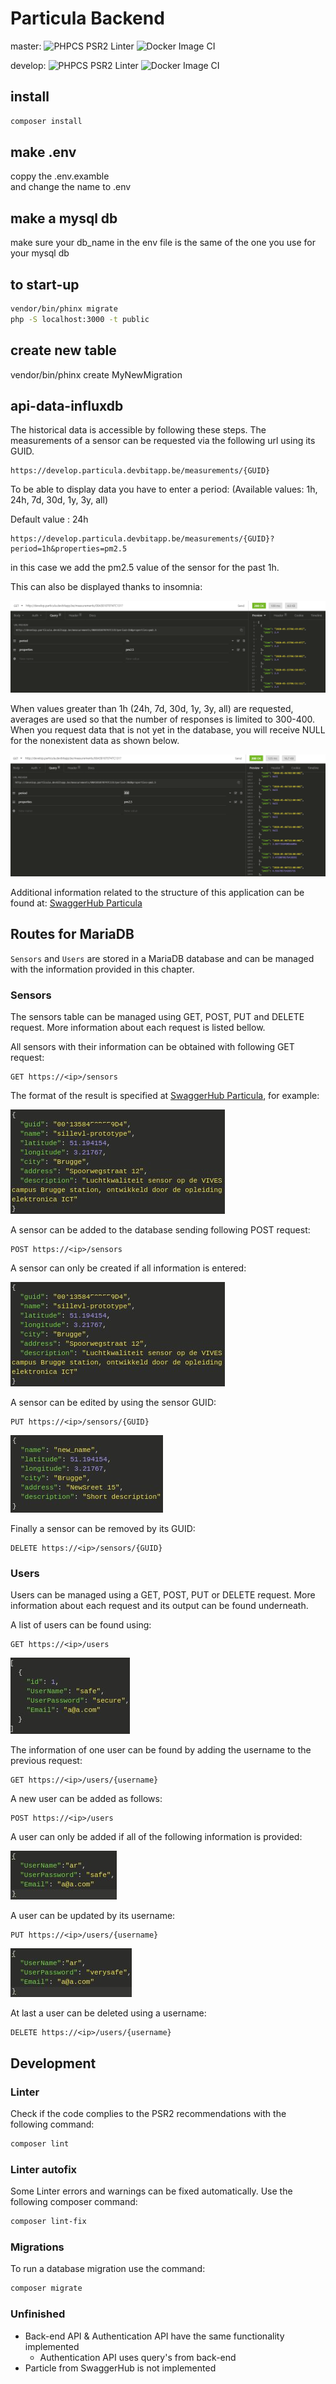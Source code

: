 # Particula Backend

master:
![PHPCS PSR2 Linter](https://github.com/vives-projectwerk-2-2020/back-end/workflows/PHPCS%20PSR2%20Linter/badge.svg?branch=master)
![Docker Image CI](https://github.com/vives-projectwerk-2-2020/back-end/workflows/Docker%20Image%20CI/badge.svg?branch=master)

develop:
![PHPCS PSR2 Linter](https://github.com/vives-projectwerk-2-2020/back-end/workflows/PHPCS%20PSR2%20Linter/badge.svg?branch=develop)
![Docker Image CI](https://github.com/vives-projectwerk-2-2020/back-end/workflows/Docker%20Image%20CI/badge.svg?branch=develop)

## install

```bash
composer install
```

## make .env

coppy the .env.examble  
and change the name to .env

## make a mysql db

make sure your db_name in the env file is the same of the one you use for your mysql db

## to start-up

```bash
vendor/bin/phinx migrate  
php -S localhost:3000 -t public
```

## create new table

vendor/bin/phinx create MyNewMigration

## api-data-influxdb

The historical data is accessible by following these steps.
The measurements of a sensor can be requested via the following url using its GUID.

```
https://develop.particula.devbitapp.be/measurements/{GUID}
```

To be able to display data you have to enter a period: (Available values: 1h, 24h, 7d, 30d, 1y, 3y, all)

Default value : 24h

```
https://develop.particula.devbitapp.be/measurements/{GUID}?period=1h&properties=pm2.5
```

in this case we add the pm2.5 value of the sensor for the past 1h.

This can also be displayed thanks to insomnia:

![](images/insomnia.PNG)

When values greater than 1h (24h, 7d, 30d, 1y, 3y, all) are requested, averages are used so that the number of responses is limited to 300-400.
When you request data that is not yet in the database, you will receive NULL for the nonexistent data as shown below.

![](images/insomniaOld.PNG)

Additional information related to the structure of this application can be found at: [SwaggerHub Particula](https://app.swaggerhub.com/apis-docs/sillevl/Particula)

## Routes for MariaDB

`Sensors` and `Users` are stored in a MariaDB database and can be managed with the information provided in this chapter. 

### Sensors

The sensors table can be managed using GET, POST, PUT and DELETE request. More information about each request is listed bellow.

All sensors with their information can be obtained with following GET request:

```
GET https://<ip>/sensors
```

The format of the result is specified at [SwaggerHub Particula](https://app.swaggerhub.com/apis-docs/sillevl/Particula), for example:

![GET request sensors](images/get_sensors.jpg)

A sensor can be added to the database sending following POST request:

```
POST https://<ip>/sensors
```

A sensor can only be created if all information is entered:

![POST request sensors](images/get_sensors.jpg)

A sensor can be edited by using the sensor GUID:

```
PUT https://<ip>/sensors/{GUID}
```

![PUT request sensors](images/put_sensors.jpg)

Finally a sensor can be removed by its GUID:

```
DELETE https://<ip>/sensors/{GUID}
```

### Users

Users can be managed using a GET, POST, PUT or DELETE request. More information about each request and its output can be found underneath.

A list of users can be found using:

```
GET https://<ip>/users
```

![GET request users](images/get_users.jpg)

The information of one user can be found by adding the username to the previous request:

```
GET https://<ip>/users/{username}
```

A new user can be added as follows:

```
POST https://<ip>/users
```

A user can only be added if all of the following information is provided:

![POST request users](images/post_users.jpg)

A user can be updated by its username:

```
PUT https://<ip>/users/{username}
```

![PUT request users](images/put_users.jpg)

At last a user can be deleted using a username:

```
DELETE https://<ip>/users/{username}
```

## Development

### Linter

Check if the code complies to the PSR2 recommendations with the following command:

```bash
composer lint
```

### Linter autofix

Some Linter errors and warnings can be fixed automatically. Use the following composer command:

```bash
composer lint-fix
```

### Migrations

To run a database migration use the command:

```bash
composer migrate
```

### Unfinished

- Back-end API & Authentication API have the same functionality implemented
  - Authentication API uses query's from back-end
- Particle from SwaggerHub is not implemented